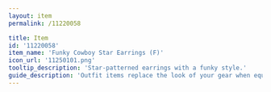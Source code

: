 ```yaml
---
layout: item
permalink: /11220058

title: Item
id: '11220058'
item_name: 'Funky Cowboy Star Earrings (F)'
icon_url: '11250101.png'
tooltip_description: 'Star-patterned earrings with a funky style.'
guide_description: 'Outfit items replace the look of your gear when equipped.'
---
```

